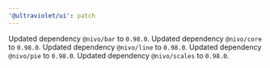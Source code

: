 ```yaml
---
'@ultraviolet/ui': patch
---
```


Updated dependency `@nivo/bar` to `0.98.0`.
Updated dependency `@nivo/core` to `0.98.0`.
Updated dependency `@nivo/line` to `0.98.0`.
Updated dependency `@nivo/pie` to `0.98.0`.
Updated dependency `@nivo/scales` to `0.98.0`.
